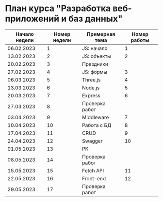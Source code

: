 # План курса "Разработка веб-приложений и баз данных"

| Начало недели | Номер недели | Примерная тема | Номер работы |
|---------------|--------------|----------------|--------------|
| 06.02.2023    | 1            | JS: начало     | 1            |
| 13.02.2023    | 2            | JS: объекты    | 2            |
| 20.02.2023    | 3            | Праздники      |              |
| 27.02.2023    | 4            | JS: формы      | 3            |
| 06.03.2023    | 5            | Three.js       | 4            |
| 13.03.2023    | 6            | Node.js        | 5            |
| 20.03.2023    | 7            | Express        | 6            |
| 27.03.2023    | 8            | Проверка работ |              |
| 03.04.2023    | 9            | Middleware     | 7            |
| 10.04.2023    | 10           | Работа с БД    | 8            |
| 17.04.2023    | 11           | CRUD           | 9            |
| 24.04.2023    | 12           | Swagger        | 10           |
| 01.05.2023    | 13           | РК             |              |
| 08.05.2023    | 14           | Проверка работ |              |
| 15.05.2023    | 15           | Fetch API      | 11           |
| 22.05.2023    | 16           | Front-end      | 12           |
| 29.05.2023    | 17           | Проверка работ |              |